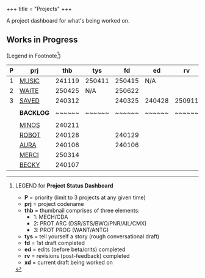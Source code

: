 +++ 
title = "Projects" 
+++

A project dashboard for what's being worked on.

## Works in Progress
(Legend in Footnote[^1])

| P | prj                                                    | thb    | tys    | fd     | ed     | rv     | xd |
| - | ------------------------------------------------------ | ------ | ------ | ------ | ------ | ------ | -- |
| 1 | [MUSIC](https://journal.jinnzhong.com/tags/prj-music/) | 241119 | 250411 | 250415 |  N/A   |        | 2  |
| 2 | [WAITE](https://journal.jinnzhong.com/tags/prj-waite/) | 250425 |  N/A   | 250622 |        |        | 1  |
| 3 | [SAVED](https://journal.jinnzhong.com/tags/prj-saved/) | 240312 |        | 240325 | 240428 | 250911 | 4? |
|   |                                                        |        |        |        |        |        |    |
|   | **BACKLOG**                                            | ~~~~~~ | ~~~~~~ | ~~~~~~ | ~~~~~~ | ~~~~~~ | ~~ | 
|   |                                                        |        |        |        |        |        |    |
|   | [MINOS](https://journal.jinnzhong.com/tags/prj-minos/) | 240211 |        |        |        |        | 2  |
|   | [ROBOT](https://journal.jinnzhong.com/tags/prj-robot/) | 240128 |        | 240129 |        |        | 2  |  
|   | [AURA](https://journal.jinnzhong.com/tags/prj-aura/)   | 240106 |        | 240106 |        |        | 1  |
|   | [MERCI](https://journal.jinnzhong.com/tags/prj-merci/) | 250314 |        |        |        |        |    |
|   | [BECKY](https://journal.jinnzhong.com/tags/prj-becky/) | 240107 |        |        |        |        | 1  |


[^1]: LEGEND for **Project Status Dashboard**

    * **P** = priority (limit to 3 projects at any given time)
    * **prj** = project codename
    * **thb** = thumbnail comprises of three elements:
       * 1: MECH/CDA
       * 2: PROT ARC (DSR/STS/BWO/PNR/AIL/CMX)
       * 3: PROT PROG (WANT/ANTG)
    * **tys** = tell yourself a story (rough conversational draft)
    * **fd** = 1st draft completed
    * **ed** = edits (before beta/crits) completed
    * **rv** = revisions (post-feedback) completed
    * **xd** = current draft being worked on
